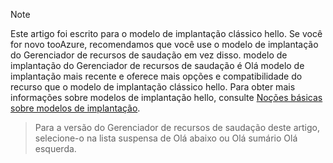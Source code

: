 > [!NOTE]
> Este artigo foi escrito para o modelo de implantação clássico hello. Se você for novo tooAzure, recomendamos que você use o modelo de implantação do Gerenciador de recursos de saudação em vez disso. modelo de implantação do Gerenciador de recursos de saudação é Olá modelo de implantação mais recente e oferece mais opções e compatibilidade do recurso que o modelo de implantação clássico hello. Para obter mais informações sobre modelos de implantação hello, consulte [Noções básicas sobre modelos de implantação](../articles/resource-manager-deployment-model.md).

> Para a versão do Gerenciador de recursos de saudação deste artigo, selecione-o na lista suspensa de Olá abaixo ou Olá sumário Olá esquerda.
>
>